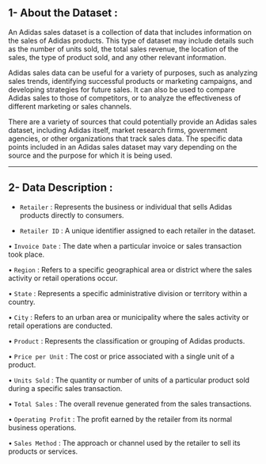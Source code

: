 ## 1- About the Dataset :
An Adidas sales dataset is a collection of data that includes information on the sales of Adidas products. This type of dataset may include details such as the number of units sold, the total sales revenue, the location of the sales, the type of product sold, and any other relevant information.

Adidas sales data can be useful for a variety of purposes, such as analyzing sales trends, identifying successful products or marketing campaigns, and developing strategies for future sales. It can also be used to compare Adidas sales to those of competitors, or to analyze the effectiveness of different marketing or sales channels.

There are a variety of sources that could potentially provide an Adidas sales dataset, including Adidas itself, market research firms, government agencies, or other organizations that track sales data. The specific data points included in an Adidas sales dataset may vary depending on the source and the purpose for which it is being used.

____________________________________________________________________________
## 2- Data Description :

- `Retailer` : Represents the business or individual that sells Adidas products directly to consumers.

- `Retailer ID` : A unique identifier assigned to each retailer in the dataset.

• `Invoice Date` : The date when a particular invoice or sales transaction took place.

• `Region` : Refers to a specific geographical area or district where the sales activity or retail operations occur.

• `State` : Represents a specific administrative division or territory within a country.

• `City` : Refers to an urban area or municipality where the sales activity or retail operations are conducted.

• `Product` : Represents the classification or grouping of Adidas products.

• `Price per Unit` : The cost or price associated with a single unit of a product.

• `Units Sold` : The quantity or number of units of a particular product sold during a specific sales transaction.

• `Total Sales` : The overall revenue generated from the sales transactions.

• `Operating Profit` : The profit earned by the retailer from its normal business operations.

• `Sales Method` : The approach or channel used by the retailer to sell its products or services.
